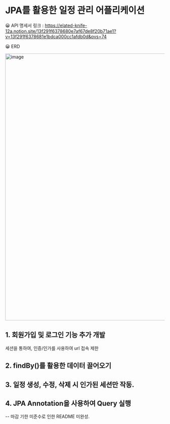 # JPA를 활용한 일정 관리 어플리케이션
  😀 API 명세서 링크 : https://elated-knife-12a.notion.site/13f291f6378680e7af67de8f20b71ae1?v=13f291f6378681e1bdca000cc1afdb0d&pvs=74

  
  😀 ERD

  
<img width="841" alt="image" src="https://github.com/user-attachments/assets/dd59deb8-f62c-463f-a812-9c8cf699286d">

## 1. 회원가입 및 로그인 기능 추가 개발
  세션을 통하여, 인증/인가를 사용하여 url 접속 제한
## 2. findBy()를 활용한 데이터 끌어오기
## 3. 일정 생성, 수정, 삭제 시 인가된 세션만 작동.
## 4. JPA Annotation을 사용하여 Query 실행 

-- 마감 기한 미준수로 인한 README 미완성.
